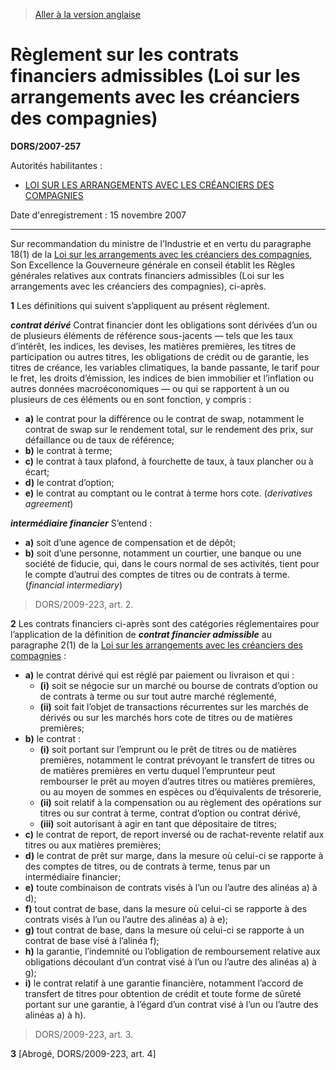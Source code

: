 > [Aller à la version anglaise](/en/Regulations/Statutory%20Orders%20and%20Regulations/2007/257.md)

# Règlement sur les contrats financiers admissibles (Loi sur les arrangements avec les créanciers des compagnies)

**DORS/2007-257**

Autorités habilitantes : 
- [LOI SUR LES ARRANGEMENTS AVEC LES CRÉANCIERS DES COMPAGNIES](/fr/Lois/Lois%20révisées%20du%20Canada/C/C-36.md)

Date d'enregistrement : 15 novembre 2007

----------

Sur recommandation du ministre de l’Industrie et en vertu du paragraphe 18(1) de la [Loi sur les arrangements avec les créanciers des compagnies](/fr/Lois/Lois%20révisées%20du%20Canada/C/C-36.md), Son Excellence la Gouverneure générale en conseil établit les Règles générales relatives aux contrats financiers admissibles (Loi sur les arrangements avec les créanciers des compagnies), ci-après.



**1** Les définitions qui suivent s’appliquent au présent règlement.

***contrat dérivé*** Contrat financier dont les obligations sont dérivées d’un ou de plusieurs éléments de référence sous-jacents — tels que les taux d’intérêt, les indices, les devises, les matières premières, les titres de participation ou autres titres, les obligations de crédit ou de garantie, les titres de créance, les variables climatiques, la bande passante, le tarif pour le fret, les droits d’émission, les indices de bien immobilier et l’inflation ou autres données macroéconomiques — ou qui se rapportent à un ou plusieurs de ces éléments ou en sont fonction, y compris :
- **a)** le contrat pour la différence ou le contrat de swap, notamment le contrat de swap sur le rendement total, sur le rendement des prix, sur défaillance ou de taux de référence;
- **b)** le contrat à terme;
- **c)** le contrat à taux plafond, à fourchette de taux, à taux plancher ou à écart;
- **d)** le contrat d’option;
- **e)** le contrat au comptant ou le contrat à terme hors cote. (*derivatives agreement*)

***intermédiaire financier*** S’entend :
- **a)** soit d’une agence de compensation et de dépôt;
- **b)** soit d’une personne, notamment un courtier, une banque ou une société de fiducie, qui, dans le cours normal de ses activités, tient pour le compte d’autrui des comptes de titres ou de contrats à terme. (*financial intermediary*)
> DORS/2009-223, art. 2.




**2** Les contrats financiers ci-après sont des catégories réglementaires pour l’application de la définition de ***contrat financier admissible*** au paragraphe 2(1) de la [Loi sur les arrangements avec les créanciers des compagnies](/fr/Lois/Lois%20révisées%20du%20Canada/C/C-36.md) :
- **a)** le contrat dérivé qui est réglé par paiement ou livraison et qui :
	- **(i)** soit se négocie sur un marché ou bourse de contrats d’option ou de contrats à terme ou sur tout autre marché réglementé,
	- **(ii)** soit fait l’objet de transactions récurrentes sur les marchés de dérivés ou sur les marchés hors cote de titres ou de matières premières;
- **b)** le contrat :
	- **(i)** soit portant sur l’emprunt ou le prêt de titres ou de matières premières, notamment le contrat prévoyant le transfert de titres ou de matières premières en vertu duquel l’emprunteur peut rembourser le prêt au moyen d’autres titres ou matières premières, ou au moyen de sommes en espèces ou d’équivalents de trésorerie,
	- **(ii)** soit relatif à la compensation ou au règlement des opérations sur titres ou sur contrat à terme, contrat d’option ou contrat dérivé,
	- **(iii)** soit autorisant à agir en tant que dépositaire de titres;
- **c)** le contrat de report, de report inversé ou de rachat-revente relatif aux titres ou aux matières premières;
- **d)** le contrat de prêt sur marge, dans la mesure où celui-ci se rapporte à des comptes de titres, ou de contrats à terme, tenus par un intermédiaire financier;
- **e)** toute combinaison de contrats visés à l’un ou l’autre des alinéas a) à d);
- **f)** tout contrat de base, dans la mesure où celui-ci se rapporte à des contrats visés à l’un ou l’autre des alinéas a) à e);
- **g)** tout contrat de base, dans la mesure où celui-ci se rapporte à un contrat de base visé à l’alinéa f);
- **h)** la garantie, l’indemnité ou l’obligation de remboursement relative aux obligations découlant d’un contrat visé à l’un ou l’autre des alinéas a) à g);
- **i)** le contrat relatif à une garantie financière, notamment l’accord de transfert de titres pour obtention de crédit et toute forme de sûreté portant sur une garantie, à l’égard d’un contrat visé à l’un ou l’autre des alinéas a) à h).
> DORS/2009-223, art. 3.




**3** [Abrogé, DORS/2009-223, art. 4]


